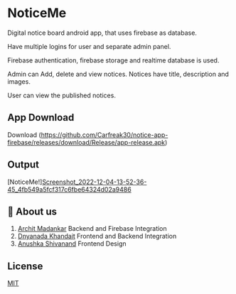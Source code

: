 # NoticeMe


Digital notice board android app, that uses firebase as database. 

Have multiple logins for user and separate admin panel.

Firebase authentication, firebase storage and realtime database is used.

Admin can Add, delete and view notices. Notices have title, description and images.

User can view the published notices.



## App Download 
Download (https://github.com/Carfreak30/notice-app-firebase/releases/download/Release/app-release.apk)


## Output 
[NoticeMe!][Screenshot_2022-12-04-13-52-36-45_4fb549a5fcf317c6fbe64324d02a9486](https://user-images.githubusercontent.com/115229534/205481575-03035a76-5aac-4e76-9b7a-5e8d7be73431.jpg|width=100)



## 🚀 About us
1.  [Archit Madankar](https://github.com/architmadankar) Backend and Firebase Integration
2.  [Dnyanada Khandait](https://github.com/saik20012) Frontend and Backend Integration
3.  [Anushka Shivanand](https://github.com/carfreak30) Frontend Design


## License

[MIT](https://choosealicense.com/licenses/mit/)

